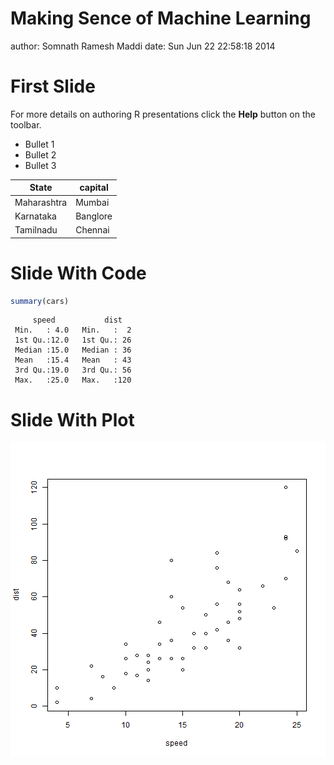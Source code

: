 Making Sence of Machine Learning
========================================================
author: Somnath Ramesh Maddi
date: Sun Jun 22 22:58:18 2014

First Slide
========================================================

For more details on authoring R presentations click the
**Help** button on the toolbar.

- Bullet 1
- Bullet 2
- Bullet 3

State  | capital
------------- | -------------
Maharashtra  | Mumbai
Karnataka  | Banglore
Tamilnadu  | Chennai

Slide With Code
========================================================


```r
summary(cars)
```

```
     speed           dist    
 Min.   : 4.0   Min.   :  2  
 1st Qu.:12.0   1st Qu.: 26  
 Median :15.0   Median : 36  
 Mean   :15.4   Mean   : 43  
 3rd Qu.:19.0   3rd Qu.: 56  
 Max.   :25.0   Max.   :120  
```


Slide With Plot
========================================================

![plot of chunk unnamed-chunk-2](test-figure/unnamed-chunk-2.png) 

